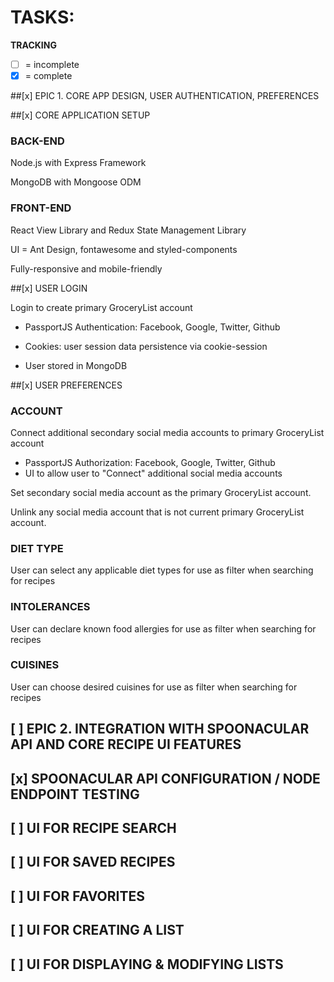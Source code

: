 # TASKS:

**TRACKING**

* [ ] = incomplete
* [x] = complete

##[x] EPIC 1. CORE APP DESIGN, USER AUTHENTICATION, PREFERENCES

##[x] CORE APPLICATION SETUP

### BACK-END

Node.js with Express Framework

MongoDB with Mongoose ODM

### FRONT-END

React View Library and Redux State Management Library

UI = Ant Design, fontawesome and styled-components

Fully-responsive and mobile-friendly

##[x] USER LOGIN

Login to create primary GroceryList account

* PassportJS Authentication: Facebook, Google, Twitter, Github

* Cookies: user session data persistence via cookie-session

* User stored in MongoDB

##[x] USER PREFERENCES

### **ACCOUNT**

Connect additional secondary social media accounts to primary GroceryList account

* PassportJS Authorization: Facebook, Google, Twitter, Github
* UI to allow user to "Connect" additional social media accounts

Set secondary social media account as the primary GroceryList account.

Unlink any social media account that is not current primary GroceryList account.

### **DIET TYPE**

User can select any applicable diet types for use as filter when searching for recipes

### **INTOLERANCES**

User can declare known food allergies for use as filter when searching for recipes

### **CUISINES**

User can choose desired cuisines for use as filter when searching for recipes

## [ ] EPIC 2. INTEGRATION WITH SPOONACULAR API AND CORE RECIPE UI FEATURES

## [x] SPOONACULAR API CONFIGURATION / NODE ENDPOINT TESTING

## [ ] UI FOR RECIPE SEARCH

## [ ] UI FOR SAVED RECIPES

## [ ] UI FOR FAVORITES

## [ ] UI FOR CREATING A LIST

## [ ] UI FOR DISPLAYING & MODIFYING LISTS
